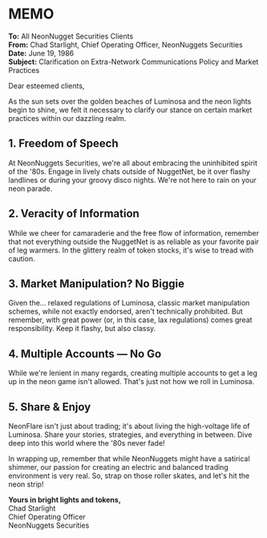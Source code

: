 # MEMO

**To:** All NeonNugget Securities Clients  
**From:** Chad Starlight, Chief Operating Officer, NeonNuggets Securities  
**Date:** June 19, 1986  
**Subject:** Clarification on Extra-Network Communications Policy and Market Practices

Dear esteemed clients,

As the sun sets over the golden beaches of Luminosa and the neon lights begin to shine, we felt it necessary to clarify our stance on certain market practices within our dazzling realm.

## 1. Freedom of Speech

At NeonNuggets Securities, we're all about embracing the uninhibited spirit of the '80s. Engage in lively chats outside of NuggetNet, be it over flashy landlines or during your groovy disco nights. We're not here to rain on your neon parade.

## 2. Veracity of Information

While we cheer for camaraderie and the free flow of information, remember that not everything outside the NuggetNet is as reliable as your favorite pair of leg warmers. In the glittery realm of token stocks, it's wise to tread with caution.

## 3. Market Manipulation? No Biggie

Given the... relaxed regulations of Luminosa, classic market manipulation schemes, while not exactly endorsed, aren't technically prohibited. But remember, with great power (or, in this case, lax regulations) comes great responsibility. Keep it flashy, but also classy.

## 4. Multiple Accounts — No Go

While we're lenient in many regards, creating multiple accounts to get a leg up in the neon game isn't allowed. That's just not how we roll in Luminosa.

## 5. Share & Enjoy

NeonFlare isn't just about trading; it's about living the high-voltage life of Luminosa. Share your stories, strategies, and everything in between. Dive deep into this world where the '80s never fade!

In wrapping up, remember that while NeonNuggets might have a satirical shimmer, our passion for creating an electric and balanced trading environment is very real. So, strap on those roller skates, and let's hit the neon strip!

**Yours in bright lights and tokens,**  
Chad Starlight  
Chief Operating Officer  
NeonNuggets Securities
